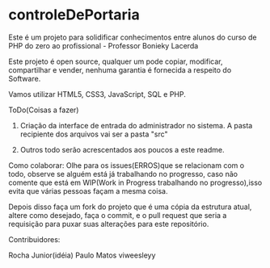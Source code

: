 # controleDePortaria
Este é um projeto para solidificar conhecimentos entre alunos do curso de PHP do zero ao profissional - Professor Bonieky Lacerda

Este projeto é open source, qualquer um pode copiar, modificar, compartilhar e vender, nenhuma garantia é fornecida a respeito do Software.

Vamos utilizar HTML5, CSS3, JavaScript, SQL e PHP.

ToDo(Coisas a fazer)

1. Criação da interface de entrada do administrador no sistema. A pasta recipiente dos arquivos vai ser a pasta "src"

2. Outros todo serão acrescentados aos poucos a este readme.

Como colaborar: 
Olhe para os issues(ERROS)que se relacionam com o todo, observe se alguém está já trabalhando no progresso, caso não comente que está em WIP(Work in Progress trabalhando no progresso),isso evita que várias pessoas façam a mesma coisa.

Depois disso faça um fork do projeto que é uma cópia da estrutura atual, altere como desejado, faça o commit, e o pull request que seria a requisição para puxar suas alterações para este repositório.

Contribuidores:

Rocha Junior(idéia)
Paulo Matos
viweesleyy


